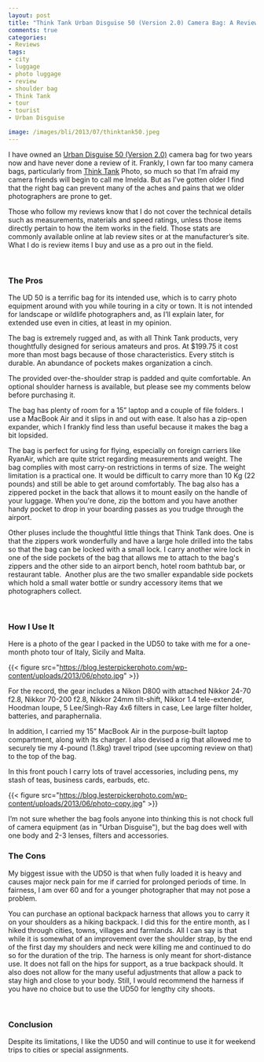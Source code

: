 ```yaml
---
layout: post
title: "Think Tank Urban Disguise 50 (Version 2.0) Camera Bag: A Review"
comments: true
categories:
- Reviews
tags:
- city
- luggage
- photo luggage
- review
- shoulder bag
- Think Tank
- tour
- tourist
- Urban Disguise

image: /images/bli/2013/07/thinktank50.jpeg
---
```


I have owned an <a href="http://www.thinktankphoto.com/products/urban-disguise-50-v2.aspx">Urban Disguise 50 (Version 2.0)</a> camera bag for two years now and have never done a review of it. Frankly, I own far too many camera bags, particularly from <a href="http://www.thinktankphoto.com/">Think Tank</a> Photo, so much so that I’m afraid my camera friends will begin to call me Imelda. But as I’ve gotten older I find that the right bag can prevent many of the aches and pains that we older photographers are prone to get.

<!--more-->

Those who follow my reviews know that I do not cover the technical details such as measurements, materials and speed ratings, unless those items directly pertain to how the item works in the field. Those stats are commonly available online at lab review sites or at the manufacturer’s site. What I do is review items I buy and use as a pro out in the field.

 
### The Pros

The UD 50 is a terrific bag for its intended use, which is to carry photo equipment around with you while touring in a city or town. It is not intended for landscape or wildlife photographers and, as I’ll explain later, for extended use even in cities, at least in my opinion.

The bag is extremely rugged and, as with all Think Tank products, very thoughtfully designed for serious amateurs and pros. At $199.75 it cost more than most bags because of those characteristics. Every stitch is durable. An abundance of pockets makes organization a cinch.

The provided over-the-shoulder strap is padded and quite comfortable. An optional shoulder harness is available, but please see my comments below before purchasing it.

The bag has plenty of room for a 15” laptop and a couple of file folders. I use a MacBook Air and it slips in and out with ease. It also has a zip-open expander, which I frankly find less than useful because it makes the bag a bit lopsided.

The bag is perfect for using for flying, especially on foreign carriers like RyanAir, which are quite strict regarding measurements and weight. The bag complies with most carry-on restrictions in terms of size. The weight limitation is a practical one. It would be difficult to carry more than 10 Kg (22 pounds) and still be able to get around comfortably. The bag also has a zippered pocket in the back that allows it to mount easily on the handle of your luggage. When you're done, zip the bottom and you have another handy pocket to drop in your boarding passes as you trudge through the airport.

Other pluses include the thoughtful little things that Think Tank does. One is that the zippers work wonderfully and have a large hole drilled into the tabs so that the bag can be locked with a small lock. I carry another wire lock in one of the side pockets of the bag that allows me to attach to the bag's zippers and the other side to an airport bench, hotel room bathtub bar, or restaurant table.  Another plus are the two smaller expandable side pockets which hold a small water bottle or sundry accessory items that we photographers collect.

 
### How I Use It

Here is a photo of the gear I packed in the UD50 to take with me for a one-month photo tour of Italy, Sicily and Malta.

{{< figure src="https://blog.lesterpickerphoto.com/wp-content/uploads/2013/06/photo.jpg" >}}

For the record, the gear includes a Nikon D800 with attached Nikkor 24-70 f2.8, Nikkor 70-200 f2.8, Nikkor 24mm tilt-shift, Nikkor 1.4 tele-extender, Hoodman loupe, 5 Lee/Singh-Ray 4x6 filters in case, Lee large filter holder, batteries, and paraphernalia.

In addition, I carried my 15” MacBook Air in the purpose-built laptop compartment, along with its charger. I also devised a rig that allowed me to securely tie my 4-pound (1.8kg) travel tripod (see upcoming review on that) to the top of the bag.

In this front pouch I carry lots of travel accessories, including pens, my stash of teas, business cards, earbuds, etc.

{{< figure src="https://blog.lesterpickerphoto.com/wp-content/uploads/2013/06/photo-copy.jpg" >}}


I’m not sure whether the bag fools anyone into thinking this is not chock full of camera equipment (as in "Urban Disguise"), but the bag does well with one body and 2-3 lenses, filters and accessories.

### The Cons

My biggest issue with the UD50 is that when fully loaded it is heavy and causes major neck pain for me if carried for prolonged periods of time. In fairness, I am over 60 and for a younger photographer that may not pose a problem.

You can purchase an optional backpack harness that allows you to carry it on your shoulders as a hiking backpack. I did this for the entire month, as I hiked through cities, towns, villages and farmlands. All I can say is that while it is somewhat of an improvement over the shoulder strap, by the end of the first day my shoulders and neck were killing me and continued to do so for the duration of the trip. The harness is only meant for short-distance use. It does not fall on the hips for support, as a true backpack should. It also does not allow for the many useful adjustments that allow a pack to stay high and close to your body. Still, I would recommend the harness if you have no choice but to use the UD50 for lengthy city shoots.

 
### Conclusion

Despite its limitations, I like the UD50 and will continue to use it for weekend trips to cities or special assignments. 